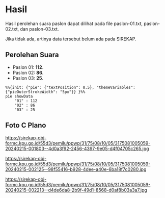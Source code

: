 # Hasil

Hasil perolehan suara paslon dapat dilihat pada file paslon-01.txt, paslon-02.txt, dan paslon-03.txt.

Jika tidak ada, artinya data tersebut belum ada pada SIREKAP.

## Perolehan Suara

 * Paslon 01: **112**.
 * Paslon 02: **86**.
 * Paslon 03: **25**.

```mermaid
%%{init: {"pie": {"textPosition": 0.5}, "themeVariables": {"pieOuterStrokeWidth": "5px"}} }%%
pie showData
    "01" : 112
    "02" : 86
    "03" : 25
```
## Foto C Plano

https://sirekap-obj-formc.kpu.go.id/55d3/pemilu/ppwp/31/75/08/10/05/3175081005059-20240215-001803--4d0a3f92-2456-4397-9e05-d4f04705c265.jpg

https://sirekap-obj-formc.kpu.go.id/55d3/pemilu/ppwp/31/75/08/10/05/3175081005059-20240215-002125--98f55416-b928-4dee-a40e-6ba18f7c0280.jpg

https://sirekap-obj-formc.kpu.go.id/55d3/pemilu/ppwp/31/75/08/10/05/3175081005059-20240215-002213--d4de6da8-2b9f-49d1-8568-d0af8b03a3a7.jpg
